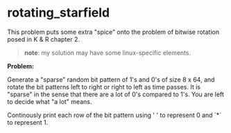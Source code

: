 # rotating_starfield
This problem puts some extra "spice" onto the problem of bitwise rotation posed in K & R chapter 2.

> **note**: my solution may have some linux-specific elements.

**Problem:**

Generate a "sparse" random bit pattern of 1's and 0's of size 8 x 64, and rotate the bit patterns left to right or
right to left as time passes. It is "sparse" in the sense that there are a lot of 0's compared to 1's. You are left to
decide what "a lot" means.

Continously print each row of the bit pattern using ' ' to represent 0 and ´*´ to represent 1.
